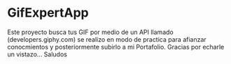 # GifExpertApp

Este proyecto busca tus GIF por medio de un API llamado (developers.giphy.com) se realizo en modo de practica para afianzar conocmientos y posteriormente subirlo a mi Portafolio. Gracias por echarle un vistazo... Saludos